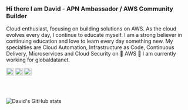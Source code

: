 ### Hi there I am David - APN Ambassador / AWS Community Builder

Cloud enthusiast, focusing on building solutions on AWS. As the cloud evolves every day, I continue to educate myself.
I am a strong believer in continuing education and love to learn every day something new. My specialties are Cloud Automation, Infrastructure as Code, Continuous Delivery, Microservices and Cloud Security on 🧡 AWS 🧡
I am currently working for globaldatanet.


<a href="https://twitter.com/DAKNHH">
  <img align="left" alt="David | Twitter" width="21px" src="https://raw.githubusercontent.com/anuraghazra/anuraghazra/master/assets/twitter.svg" />
</a>
<a href="https://www.linkedin.com/in/daknhh/">
  <img align="left" alt="David | Linkedin" width="21px" src="https://image.flaticon.com/icons/svg/174/174857.svg" />
</a>
<a href="https://aws.amazon.com/partners/ambassadors/?cards-body.sort-by=item.additionalFields.ambassadorName&cards-body.sort-order=asc&cards-body.q=david%2Bkrohn&cards-body.q_operator=AND">
  <img align="left" alt="David | AWS " width="21px" src="http://www.tradearabia.com/source/2017/09/25/aws.jpg" />
</a>



<br />
<br /><br />
<br />

![David's GitHub stats](https://github-readme-stats.vercel.app/api?username=daknhh&show_icons=true&theme=blueberry)


<!--
**daknhh/daknhh** is a ✨ _special_ ✨ repository because its `README.md` (this file) appears on your GitHub profile.


